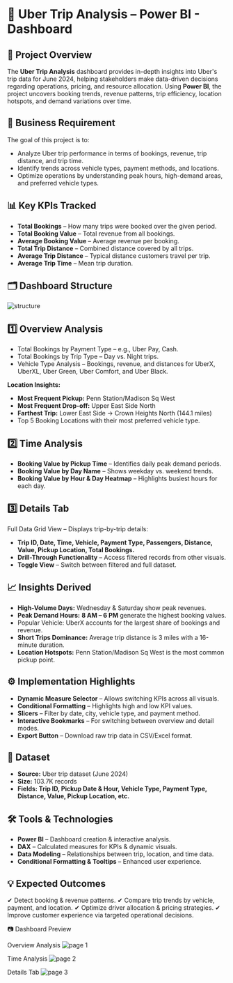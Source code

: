 # 🚖 Uber Trip Analysis – Power BI - Dashboard
## 📌 Project Overview
The **Uber Trip Analysis** dashboard provides in-depth insights into Uber's trip data for June 2024, helping stakeholders make data-driven decisions regarding operations, pricing, and resource allocation.
Using **Power BI**, the project uncovers booking trends, revenue patterns, trip efficiency, location hotspots, and demand variations over time.


## 🎯 Business Requirement
The goal of this project is to:
- Analyze Uber trip performance in terms of bookings, revenue, trip distance, and trip time.
- Identify trends across vehicle types, payment methods, and locations.
- Optimize operations by understanding peak hours, high-demand areas, and preferred vehicle types.

## 📊 Key KPIs Tracked
- **Total Bookings** – How many trips were booked over the given period.
- **Total Booking Value** – Total revenue from all bookings.
- **Average Booking Value** – Average revenue per booking.       
- **Total Trip Distance** – Combined distance covered by all trips. 
- **Average Trip Distance** – Typical distance customers travel per trip.
- **Average Trip Time** – Mean trip duration.


## 🗂 Dashboard Structure

![structure](https://github.com/user-attachments/assets/b44ca294-2f03-49fc-b9c0-aa3068d8d7a2)


## 1️⃣ Overview Analysis
- Total Bookings by Payment Type – e.g., Uber Pay, Cash.
- Total Bookings by Trip Type – Day vs. Night trips.
- Vehicle Type Analysis – Bookings, revenue, and distances for UberX, UberXL, Uber Green, Uber Comfort, and Uber Black.

**Location Insights:**
- **Most Frequent Pickup:** Penn Station/Madison Sq West
- **Most Frequent Drop-off:** Upper East Side North
- **Farthest Trip:** Lower East Side → Crown Heights North (144.1 miles)
- Top 5 Booking Locations with their most preferred vehicle type.

## 2️⃣ Time Analysis
- **Booking Value by Pickup Time** – Identifies daily peak demand periods.
- **Booking Value by Day Name** – Shows weekday vs. weekend trends.
- **Booking Value by Hour & Day Heatmap** – Highlights busiest hours for each day.

## 3️⃣ Details Tab
Full Data Grid View – Displays trip-by-trip details:
- **Trip ID, Date, Time, Vehicle, Payment Type, Passengers, Distance, Value, Pickup Location, Total Bookings.**
- **Drill-Through Functionality** – Access filtered records from other visuals.
- **Toggle View** – Switch between filtered and full dataset.

## 📈 Insights Derived

- **High-Volume Days:** Wednesday & Saturday show peak revenues.
- **Peak Demand Hours:** **8 AM – 6 PM** generate the highest booking values.
- Popular Vehicle: UberX accounts for the largest share of bookings and revenue.
- **Short Trips Dominance:** Average trip distance is 3 miles with a 16-minute duration.
- **Location Hotspots:** Penn Station/Madison Sq West is the most common pickup point.

## ⚙️ Implementation Highlights

- **Dynamic Measure Selector** – Allows switching KPIs across all visuals.
- **Conditional Formatting** – Highlights high and low KPI values.
- **Slicers** – Filter by date, city, vehicle type, and payment method.
- **Interactive Bookmarks** – For switching between overview and detail modes.
- **Export Button** – Download raw trip data in CSV/Excel format.

## 📂 Dataset
- **Source:** Uber trip dataset (June 2024)
- **Size:** 103.7K records
- **Fields: Trip ID, Pickup Date & Hour, Vehicle Type, Payment Type, Distance, Value, Pickup Location, etc.**

## 🛠 Tools & Technologies
- **Power BI** – Dashboard creation & interactive analysis.
- **DAX** – Calculated measures for KPIs & dynamic visuals.
- **Data Modeling** – Relationships between trip, location, and time data.
- **Conditional Formatting & Tooltips** – Enhanced user experience.


## 💡 Expected Outcomes

✔ Detect booking & revenue patterns.
✔ Compare trip trends by vehicle, payment, and location.
✔ Optimize driver allocation & pricing strategies.
✔ Improve customer experience via targeted operational decisions.

📷 Dashboard Preview

Overview Analysis
![page 1](https://github.com/user-attachments/assets/80c39b4e-1735-4c28-bacb-d6ae8beaa870)

Time Analysis
![page 2](https://github.com/user-attachments/assets/0d04f5f3-6e11-4950-958f-cacad2ad92ae)



Details Tab
![page 3](https://github.com/user-attachments/assets/d0e59280-672d-43c7-abec-8b60b2bae611)
